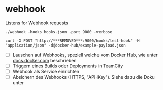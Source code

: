 # webhook
Listens for Webhook requests

`./webhook -hooks hooks.json -port 9000 -verbose`

`curl -X POST "http://***REMOVED***:9000/hooks/test-hook" -H "application/json" -d@docker-hub/example-payload.json`

- [ ] Lauschen auf Webhooks, speziell welche vom Docker Hub, wie unter [docs.docker.com](https://docs.docker.com/docker-hub/webhooks/) beschrieben
- [ ] Triggern eines Builds oder Deployments in TeamCity
- [ ] Webhook als Service einrichten
- [ ] Absichern des Webhooks (HTTPS, "API-Key"). Siehe dazu die Doku unter 

